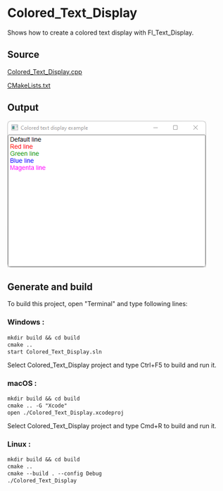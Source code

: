 # Colored_Text_Display

Shows how to create a colored text display with Fl_Text_Display.

## Source

[Colored_Text_Display.cpp](Colored_Text_Display.cpp)

[CMakeLists.txt](CMakeLists.txt)

## Output

![output](../../../docs/Pictures/Examples/Colored_Text_Display.png)

## Generate and build

To build this project, open "Terminal" and type following lines:

### Windows :

``` shell
mkdir build && cd build
cmake .. 
start Colored_Text_Display.sln
```

Select Colored_Text_Display project and type Ctrl+F5 to build and run it.

### macOS :

``` shell
mkdir build && cd build
cmake .. -G "Xcode"
open ./Colored_Text_Display.xcodeproj
```

Select Colored_Text_Display project and type Cmd+R to build and run it.

### Linux :

``` shell
mkdir build && cd build
cmake .. 
cmake --build . --config Debug
./Colored_Text_Display
```
